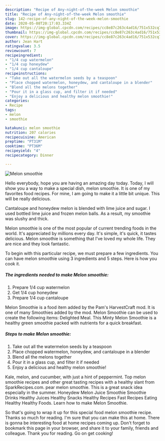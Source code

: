 ```yaml
---
description: "Recipe of Any-night-of-the-week Melon smoothie"
title: "Recipe of Any-night-of-the-week Melon smoothie"
slug: 142-recipe-of-any-night-of-the-week-melon-smoothie
date: 2020-05-08T20:17:03.334Z
image: https://img-global.cpcdn.com/recipes/cc8e87c263c4ad16/751x532cq70/melon-smoothie-recipe-main-photo.jpg
thumbnail: https://img-global.cpcdn.com/recipes/cc8e87c263c4ad16/751x532cq70/melon-smoothie-recipe-main-photo.jpg
cover: https://img-global.cpcdn.com/recipes/cc8e87c263c4ad16/751x532cq70/melon-smoothie-recipe-main-photo.jpg
author: Jean Hart
ratingvalue: 3.5
reviewcount: 7
recipeingredient:
- "1/4 cup watermelon"
- "1/4 cup honeydew"
- "1/4 cup cantaloupe"
recipeinstructions:
- "Take out all the watermelon seeds by a teaspoon"
- "Place chopped watermelon, honeydew, and cantaloupe in a blender"
- "Blend all the melons together"
- "Pour it in a glass cup, and filter it if needed"
- "Enjoy a delicious and healthy melon smoothie!"
categories:
- Recipe
tags:
- melon
- smoothie

katakunci: melon smoothie 
nutrition: 207 calories
recipecuisine: American
preptime: "PT31M"
cooktime: "PT36M"
recipeyield: "4"
recipecategory: Dinner

---
```



![Melon smoothie](https://img-global.cpcdn.com/recipes/cc8e87c263c4ad16/751x532cq70/melon-smoothie-recipe-main-photo.jpg)

Hello everybody, hope you are having an amazing day today. Today, I will show you a way to make a special dish, melon smoothie. It is one of my favorites food recipes. For mine, I am going to make it a little bit unique. This will be really delicious.

Cantaloupe and honeydew melon is blended with lime juice and sugar. I used bottled lime juice and frozen melon balls. As a result, my smoothie was slushy and thick.

Melon smoothie is one of the most popular of current trending foods in the world. It's appreciated by millions every day. It's simple, it's quick, it tastes delicious. Melon smoothie is something that I've loved my whole life. They are nice and they look fantastic.


To begin with this particular recipe, we must prepare a few ingredients. You can have melon smoothie using 3 ingredients and 5 steps. Here is how you cook it.

##### The ingredients needed to make Melon smoothie:

1. Prepare 1/4 cup watermelon
1. Get 1/4 cup honeydew
1. Prepare 1/4 cup cantaloupe


Melon Smoothie is a food item added by the Pam&#39;s HarvestCraft mod. It is one of many Smoothies added by the mod. Melon Smoothie can be used to create the following items: Delighted Meal. This Minty Melon Smoothie is a healthy green smoothie packed with nutrients for a quick breakfast. 

##### Steps to make Melon smoothie:

1. Take out all the watermelon seeds by a teaspoon
1. Place chopped watermelon, honeydew, and cantaloupe in a blender
1. Blend all the melons together
1. Pour it in a glass cup, and filter it if needed
1. Enjoy a delicious and healthy melon smoothie!


Kale, melon, and cucumber, with just a hint of peppermint. Top melon smoothie recipes and other great tasting recipes with a healthy slant from SparkRecipes.com. pear melon smoothie. This is a great snack idea especially in the summer. Honeydew Melon Juice Smoothie Smoothie Drinks Healthy Juices Healthy Snacks Healthy Recipes Fast Recipes Eating Healthy Healthy Foods. Learn how to make Melon Smoothie. 

So that's going to wrap it up for this special food melon smoothie recipe. Thanks so much for reading. I'm sure that you can make this at home. There is gonna be interesting food at home recipes coming up. Don't forget to bookmark this page in your browser, and share it to your family, friends and colleague. Thank you for reading. Go on get cooking!
